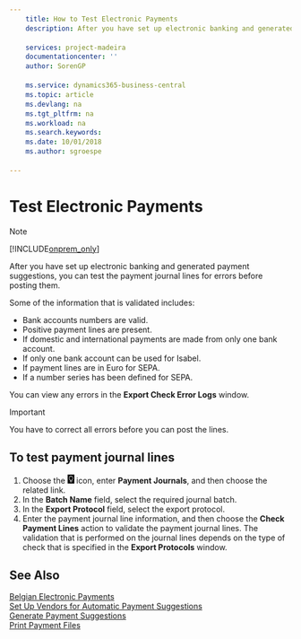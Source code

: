 ```yaml
---
    title: How to Test Electronic Payments
    description: After you have set up electronic banking and generated payment suggestions, you can test the payment journal lines for errors before posting them.

    services: project-madeira 
    documentationcenter: ''
    author: SorenGP

    ms.service: dynamics365-business-central
    ms.topic: article
    ms.devlang: na
    ms.tgt_pltfrm: na
    ms.workload: na
    ms.search.keywords:
    ms.date: 10/01/2018
    ms.author: sgroespe

---
```

# Test Electronic Payments
> [!Note]
> [!INCLUDE[onprem_only](../../includes/onprem_only_md.md)]

After you have set up electronic banking and generated payment suggestions, you can test the payment journal lines for errors before posting them.  

Some of the information that is validated includes:  

- Bank accounts numbers are valid.  
- Positive payment lines are present.  
- If domestic and international payments are made from only one bank account.  
- If only one bank account can be used for Isabel.  
- If payment lines are in Euro for SEPA.  
- If a number series has been defined for SEPA.  

You can view any errors in the **Export Check Error Logs** window.  

> [!IMPORTANT]  
>  You have to correct all errors before you can post the lines.  

## To test payment journal lines  

1.  Choose the ![Search for Page or Report](../../media/ui-search/search_small.png "Search for Page or Report icon") icon, enter **Payment Journals**, and then choose the related link.  
2.  In the **Batch Name** field, select the required journal batch.  
3.  In the **Export Protocol** field, select the export protocol.  
4.  Enter the payment journal line information, and then choose the **Check Payment Lines** action to validate the payment journal lines. The validation that is performed on the journal lines depends on the type of check that is specified in the **Export Protocols** window.  

## See Also  
 [Belgian Electronic Payments](belgian-electronic-payments.md)   
 [Set Up Vendors for Automatic Payment Suggestions](how-to-set-up-vendors-for-automatic-payment-suggestions.md)   
 [Generate Payment Suggestions](how-to-generate-payment-suggestions.md)   
 [Print Payment Files](how-to-print-payment-files.md)
